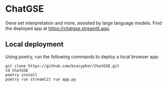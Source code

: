 # ChatGSE
Gene set interpretation and more, assisted by large language models. Find the deployed app at https://chatgse.streamlit.app.

## Local deployment
Using poetry, run the following commands to deploy a local browser app:

```
git clone https://github.com/biocypher/ChatGSE.git
cd ChatGSE
poetry install
poetry run streamlit run app.py
```
